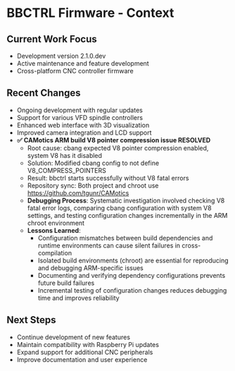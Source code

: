 # BBCTRL Firmware - Context

## Current Work Focus
- Development version 2.1.0.dev
- Active maintenance and feature development
- Cross-platform CNC controller firmware

## Recent Changes
- Ongoing development with regular updates
- Support for various VFD spindle controllers
- Enhanced web interface with 3D visualization
- Improved camera integration and LCD support
- **✅ CAMotics ARM build V8 pointer compression issue RESOLVED**
  - Root cause: cbang expected V8 pointer compression enabled, system V8 has it disabled
  - Solution: Modified cbang config to not define V8_COMPRESS_POINTERS
  - Result: bbctrl starts successfully without V8 fatal errors
  - Repository sync: Both project and chroot use https://github.com/tgunr/CAMotics
  - **Debugging Process**: Systematic investigation involved checking V8 fatal error logs, comparing cbang configuration with system V8 settings, and testing configuration changes incrementally in the ARM chroot environment
  - **Lessons Learned**:
    - Configuration mismatches between build dependencies and runtime environments can cause silent failures in cross-compilation
    - Isolated build environments (chroot) are essential for reproducing and debugging ARM-specific issues
    - Documenting and verifying dependency configurations prevents future build failures
    - Incremental testing of configuration changes reduces debugging time and improves reliability

## Next Steps
- Continue development of new features
- Maintain compatibility with Raspberry Pi updates
- Expand support for additional CNC peripherals
- Improve documentation and user experience